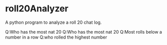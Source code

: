 # roll20Analyzer
A python program to analyze a roll 20 chat log. 


Q:Who has the most nat 20 
Q:Who has the most nat 20
Q:Most rolls below a number in a row
Q:who rolled the highest number
